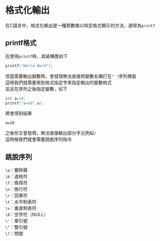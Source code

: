 # 格式化輸出
在C語言中，格式化輸出是一種將數據以特定格式顯示的方法，通常為`printf`  
## printf格式  
在使用`printf`時，其結構應如下  
```C  
printf("Hello Word");
```
但當需要輸出變數時，會發現無法直接把變數名稱打在```" "```序列裡面  
這時我們就需要用到格式指定字來指定輸出的變數格式  
並且在序列之後指定變數，如下
```C
int a=10;
printf("a=%d",a);
```
將會得到結果   
```
a=10
```
之後你又會發現，無法直接輸出部分字元例如`/`  
這時候我們就會需要跳脫序列指令  
## 跳脫序列  
`\a`：響鈴聲  
`\b`：退格符  
`\f`：換頁符  
`\n`：換行符  
`\r`：回車符  
`\t`：水平制表符  
`\v`：垂直制表符  
`\0`：空字符（NULL）  
`\'`：單引號  
`\"`：雙引號  
`\?`：問號  
